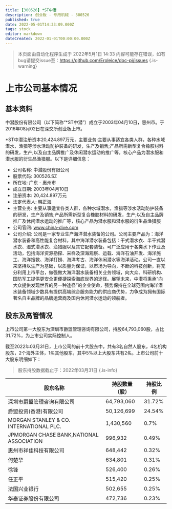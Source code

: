 ```yaml
---
title: [300526] *ST中潜
description: 创业板 - 专用机械 - 300526
published: true
date: 2022-05-01T14:33:09.000Z
tags: stock
editor: markdown
dateCreated: 2022-01-01T00:00:00.000Z
---
```


> 本页面由自动化程序生成于 2022年5月1日 14:33
> 内容可能存在错误，如有bug请提交issue至：https://github.com/Eroleice/doc-pi/issues
{.is-warning}

# 上市公司基本情况

## 基本资料

中潜股份有限公司（以下简称“*ST中潜”）成立于2003年04月10日，惠州市。于2016年08月02日在深交所创业板上市。

*ST中潜注册资本20,424.897万元，主要业务:主要从事适宜各类人群，各种水域潜水，渔猎等涉水活动防护装备的研发，生产及销售;产品所需新型复合橡胶材料的研发，生产;以及自主品牌推广及休闲潜水运动的推广等，核心产品为潜水服和潜水服的衍生品渔猎服。以下是详细信息：

- 公司名称: 中潜股份有限公司
- 股票代码: 300526.SZ
- 所在地: 广东 - 惠州市
- 成立日期: 2003年04月10日
- 注册资本: 20,424.897万元
- 法定代表人: 韩正海
- 主营业务: 主要从事适宜各类人群，各种水域潜水，渔猎等涉水活动防护装备的研发，生产及销售;产品所需新型复合橡胶材料的研发，生产;以及自主品牌推广及休闲潜水运动的推广等，核心产品为潜水服和潜水服的衍生品渔猎服
- 公司官网: www.china-dive.com
- 公司介绍: 公司是一家专业生产海洋潜水装备的公司。公司主要产品为：海洋潜水装备和高性能复合材料，其中海洋潜水装备包括：干式潜水衣、半干式潜水衣、湿式潜水衣、渔猎服以及其它配套装备。可广泛应用于各类水下作业及活动，包括海洋资源勘探、采样及深海观察、运载、海洋石油开发、海洋施工、海洋搜救、海洋打捞、海洋考古、海洋休闲潜水等海洋活动。公司一直以来坚持以生产为基础，以质量为保证，以市场为导向，不断的科技创新，将充分利用上市平台，做强做大海洋潜水装备相关业务领域，向大众、科研机构、国防军工提供更安全更便捷探索海底世界的途径。展望未来，中潜将秉承“向大众提供发现世界的另一种途径”的企业使命，强势保持在全球范围内海洋潜水装备领域少数具有提供高端综合服务能力的供应商优势，力争成为拥有国际著名自主品牌的品牌运营商及国内休闲潜水运动的领航者。


## 股东及高管情况

上市公司第一大股东为深圳市爵盟管理咨询有限公司，持股64,793,060股，占比31.72%，为上市公司实际控制人。

截至2022年03月31日，上市公司的前十大股东中，共有3名自然人股东，4名机构股东，2个海外主体，1名其他股东，其中5%以上大股东共有2名。上市公司前十大股东明细如下：

> 股东持股数据截止于：2022年03月31日
{.is-info}

| 股东名称 | 持股数量（股） | 持股比例 |
| --- | --- | --- |
| 深圳市爵盟管理咨询有限公司 | 64,793,060 | 31.72% |
| 爵盟投资(香港)有限公司 | 50,126,699 | 24.54% |
| MORGAN STANLEY & CO. INTERNATIONAL PLC. | 1,430,560 | 0.7% |
| JPMORGAN CHASE BANK,NATIONAL ASSOCIATION | 996,932 | 0.49% |
| 惠州市祥佳科技有限公司 | 648,442 | 0.32% |
| 何楚华 | 634,801 | 0.31% |
| 徐锋 | 526,400 | 0.26% |
| 任正平 | 515,420 | 0.25% |
| 法国兴业银行 | 502,655 | 0.25% |
| 华泰证券股份有限公司 | 472,736 | 0.23% |




